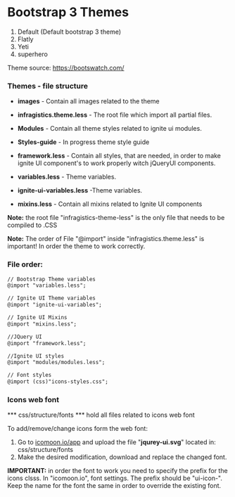 
Bootstrap 3 Themes
=====================


1. Default (Default bootstrap 3 theme)
2. Flatly
3. Yeti
4. superhero

Theme source:
https://bootswatch.com/


### Themes - file structure

* **images** - Contain all images related to the theme
 
* **infragistics.theme.less** - The root file which import all partial files.
 
* **Modules** - Contain all theme styles related to ignite ui modules.

* **Styles-guide** - In progress theme style guide

* **framework.less** -  Contain all styles, that are needed, in order to make ignite UI component's to work properly witch jQueryUI components.
 
* **variables.less** - Theme variables.
 
* **ignite-ui-variables.less** -Theme variables.
 
* **mixins.less** - Contain all mixins related to Ignite UI components



**Note:** the root file "infragistics-theme-less" is the only file that needs to be compiled to .CSS


**Note:** The order of File "@import" inside "infragistics.theme.less" is important! In order the theme to work correctly.



### File order:

```diff
// Bootstrap Theme variables
@import "variables.less";

// Ignite UI Theme variables
@import "ignite-ui-variables";

// Ignite UI Mixins
@import "mixins.less";

//JQuery UI
@import "framework.less";

//Ignite UI styles
@import "modules/modules.less";

// Font styles
@import (css)"icons-styles.css";
```


### Icons web font

*** css/structure/fonts ***
hold all files related to icons web font

To add/remove/change icons form the web font:
1. Go to [icomoon.io/app](icomoon.io/app) and upload the file "**jqurey-ui.svg**" located in: css/structure/fonts
2. Make the desired modification, download and replace the changed font.

**IMPORTANT:**
in order the font to work you need to specify the prefix for the icons clsss. 
In "icomoon.io", font settings. The prefix should be "ui-icon-".
Keep the name for the font the same in order to override the existing font.
